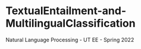 # TextualEntailment-and-MultilingualClassification
Natural Language Processing - UT EE - Spring 2022 
